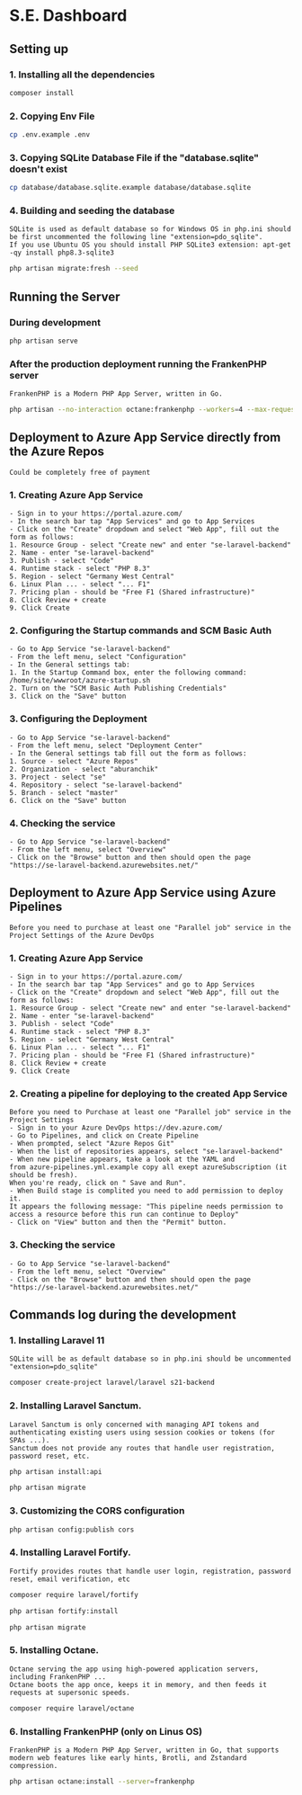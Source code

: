 # S.E. Dashboard

## Setting up
### 1. Installing all the dependencies
```sh
composer install
```

### 2. Copying Env File
```sh
cp .env.example .env
```

### 3. Copying SQLite Database File if the "database.sqlite" doesn't exist
```sh
cp database/database.sqlite.example database/database.sqlite
```

### 4. Building and seeding the database
    SQLite is used as default database so for Windows OS in php.ini should be first uncommented the following line "extension=pdo_sqlite".
    If you use Ubuntu OS you should install PHP SQLite3 extension: apt-get -qy install php8.3-sqlite3
```sh
php artisan migrate:fresh --seed
```


## Running the Server
### During development
```sh
php artisan serve 
```

### After the production deployment running the FrankenPHP server
    FrankenPHP is a Modern PHP App Server, written in Go.
```sh
php artisan --no-interaction octane:frankenphp --workers=4 --max-requests=250 --port=8080 
```


## Deployment to Azure App Service directly from the Azure Repos
    Could be completely free of payment
### 1. Creating Azure App Service
    - Sign in to your https://portal.azure.com/
    - In the search bar tap "App Services" and go to App Services
    - Click on the "Create" dropdown and select "Web App", fill out the form as follows:
    1. Resource Group - select "Create new" and enter "se-laravel-backend"
    2. Name - enter "se-laravel-backend"
    3. Publish - select "Code"
    4. Runtime stack - select "PHP 8.3"
    5. Region - select "Germany West Central"
    6. Linux Plan ... - select "... F1"
    7. Pricing plan - should be "Free F1 (Shared infrastructure)"
    8. Click Review + create
    9. Click Create

### 2. Configuring the Startup commands and SCM Basic Auth
    - Go to App Service "se-laravel-backend"
    - From the left menu, select "Configuration"
    - In the General settings tab:
    1. In the Startup Command box, enter the following command:
    /home/site/wwwroot/azure-startup.sh
    2. Turn on the "SCM Basic Auth Publishing Credentials"
    3. Click on the "Save" button

### 3. Configuring the Deployment
    - Go to App Service "se-laravel-backend"
    - From the left menu, select "Deployment Center"
    - In the General settings tab fill out the form as follows:
    1. Source - select "Azure Repos"
    2. Organization - select "aburanchik"
    3. Project - select "se"
    4. Repository - select "se-laravel-backend"
    5. Branch - select "master"
    6. Click on the "Save" button

### 4. Checking the service
    - Go to App Service "se-laravel-backend"
    - From the left menu, select "Overview"
    - Click on the "Browse" button and then should open the page "https://se-laravel-backend.azurewebsites.net/"


## Deployment to Azure App Service using Azure Pipelines
    Before you need to purchase at least one "Parallel job" service in the Project Settings of the Azure DevOps
### 1. Creating Azure App Service
    - Sign in to your https://portal.azure.com/
    - In the search bar tap "App Services" and go to App Services
    - Click on the "Create" dropdown and select "Web App", fill out the form as follows:
    1. Resource Group - select "Create new" and enter "se-laravel-backend"
    2. Name - enter "se-laravel-backend"
    3. Publish - select "Code"
    4. Runtime stack - select "PHP 8.3"
    5. Region - select "Germany West Central"
    6. Linux Plan ... - select "... F1"
    7. Pricing plan - should be "Free F1 (Shared infrastructure)"
    8. Click Review + create
    9. Click Create

### 2. Creating a pipeline for deploying to the created App Service
    Before you need to Purchase at least one "Parallel job" service in the Project Settings
    - Sign in to your Azure DevOps https://dev.azure.com/
    - Go to Pipelines, and click on Create Pipeline
    - When prompted, select "Azure Repos Git"
    - When the list of repositories appears, select "se-laravel-backend"
    - When new pipeline appears, take a look at the YAML and 
    from azure-pipelines.yml.example copy all exept azureSubscription (it should be fresh). 
    When you're ready, click on " Save and Run".
    - When Build stage is complited you need to add permission to deploy it.
    It appears the following message: "This pipeline needs permission to access a resource before this run can continue to Deploy"
    - Click on "View" button and then the "Permit" button.

### 3. Checking the service
    - Go to App Service "se-laravel-backend"
    - From the left menu, select "Overview"
    - Click on the "Browse" button and then should open the page "https://se-laravel-backend.azurewebsites.net/"


## Commands log during the development
### 1. Installing Laravel 11 
    SQLite will be as default database so in php.ini should be uncommented "extension=pdo_sqlite"
```sh
composer create-project laravel/laravel s21-backend 
```

### 2. Installing Laravel Sanctum.
    Laravel Sanctum is only concerned with managing API tokens and authenticating existing users using session cookies or tokens (for SPAs ...). 
    Sanctum does not provide any routes that handle user registration, password reset, etc.
```sh
php artisan install:api
```
```sh
php artisan migrate
```

### 3. Customizing the CORS configuration
```sh
php artisan config:publish cors
```

### 4. Installing Laravel Fortify.
    Fortify provides routes that handle user login, registration, password reset, email verification, etc
```sh
composer require laravel/fortify
```
```sh
php artisan fortify:install
```
```sh
php artisan migrate
```

### 5. Installing Octane.
    Octane serving the app using high-powered application servers, including FrankenPHP ... 
    Octane boots the app once, keeps it in memory, and then feeds it requests at supersonic speeds.
```sh
composer require laravel/octane
```

### 6. Installing FrankenPHP (only on Linus OS)
    FrankenPHP is a Modern PHP App Server, written in Go, that supports modern web features like early hints, Brotli, and Zstandard compression.
```sh
php artisan octane:install --server=frankenphp
```

